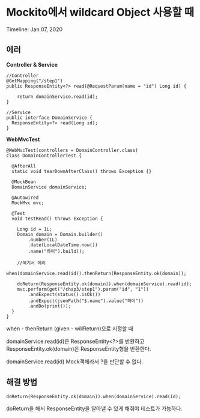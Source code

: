 # Mockito에서 wildcard Object 사용할 때

Timeline: Jan 07, 2020

## 에러


**Controller & Service**

    //Controller
    @GetMapping("/step1")
    public ResponseEntity<?> read(@RequestParam(name = "id") Long id) {
    
        return domainService.read(id);
    }
    
    //Service
    public interface DomainService {
      ResponseEntity<?> read(Long id);
    }

**WebMvcTest**

    @WebMvcTest(controllers = DomainController.class)
    class DomainControllerTest {
    
      @AfterAll
      static void tearDownAfterClass() throws Exception {}
    
      @MockBean
      DomainService domainService;
    
      @Autowired
      MockMvc mvc;
    
      @Test
      void testRead() throws Exception {
    
        Long id = 1L;
        Domain domain = Domain.builder()
            .number(1L)
            .date(LocalDateTime.now())
            .name("하이").build();
    		
    	//여기서 에러
    	when(domainService.read(id)).thenReturn(ResponseEntity.ok(domain));
    
        doReturn(ResponseEntity.ok(domain)).when(domainService).read(id);
        mvc.perform(get("/chap3/step1").param("id", "1"))
            .andExpect(status().isOk())
            .andExpect(jsonPath("$.name").value("하이"))
            .andDo(print());
      }
    }

when - thenReturn (given - willReturn)으로 지정할 때 

domainService.read(id)은 ResponseEntity<?>를 반환하고
ResponseEntity.ok(domain)은 ResponseEntity<T>형을 반환한다.

domainService.read(id) Mock객체라서 ?을 판단할 수 없다.

## 해결 방법

    doReturn(ResponseEntity.ok(domain)).when(domainService).read(id);

doReturn을 해서  ResponseEntity<T>을 알아낼 수 있게 해줘야 테스트가 가능하다.
